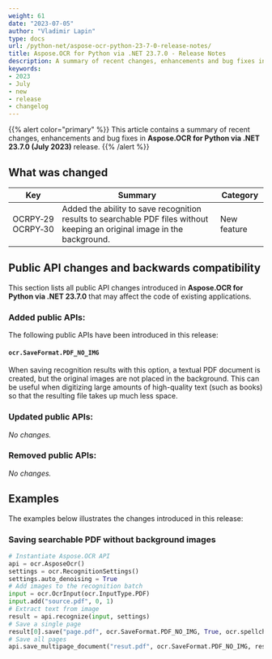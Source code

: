 ```yaml
---
weight: 61
date: "2023-07-05"
author: "Vladimir Lapin"
type: docs
url: /python-net/aspose-ocr-python-23-7-0-release-notes/
title: Aspose.OCR for Python via .NET 23.7.0 - Release Notes
description: A summary of recent changes, enhancements and bug fixes in Aspose.OCR for Python via .NET 23.7.0 (July 2023) release.
keywords:
- 2023
- July
- new
- release
- changelog
---
```


{{% alert color="primary" %}}
This article contains a summary of recent changes, enhancements and bug fixes in **Aspose.OCR for Python via .NET 23.7.0 (July 2023)** release.
{{% /alert %}}

## What was changed

Key | Summary | Category
--- | ------- | --------
OCRPY&#8209;29<br />OCRPY&#8209;30 | Added the ability to save recognition results to searchable PDF files without keeping an original image in the background. | New feature

## Public API changes and backwards compatibility

This section lists all public API changes introduced in **Aspose.OCR for Python via .NET 23.7.0** that may affect the code of existing applications.

### Added public APIs:

The following public APIs have been introduced in this release:

#### `ocr.SaveFormat.PDF_NO_IMG`

When saving recognition results with this option, a textual PDF document is created, but the original images are not placed in the background. This can be useful when digitizing large amounts of high-quality text (such as books) so that the resulting file takes up much less space.

### Updated public APIs:

_No changes._

### Removed public APIs:

_No changes._

## Examples

The examples below illustrates the changes introduced in this release:

### Saving searchable PDF without background images

```python
# Instantiate Aspose.OCR API
api = ocr.AsposeOcr()
settings = ocr.RecognitionSettings()
settings.auto_denoising = True
# Add images to the recognition batch
input = ocr.OcrInput(ocr.InputType.PDF)
input.add("source.pdf", 0, 1)
# Extract text from image
result = api.recognize(input, settings)
# Save a single page
result[0].save("page.pdf", ocr.SaveFormat.PDF_NO_IMG, True, ocr.spellchecker.SpellCheckLanguage.ENG, None)
# Save all pages
api.save_multipage_document("resut.pdf", ocr.SaveFormat.PDF_NO_IMG, result)
```
